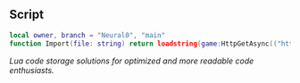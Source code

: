 ## Script
```lua
local owner, branch = "Neural0", "main"
function Import(file: string) return loadstring(game:HttpGetAsync(("https://raw.githubusercontent.com/%s/Lutra/refs/heads/%s/libraries/%s.lua"):format(owner, branch, file)), file .. '.lua')() end
```
<i> Lua code storage solutions for optimized and more readable code enthusiasts. </i>
